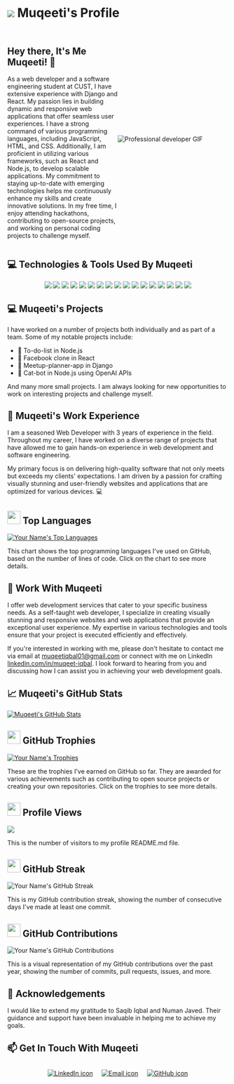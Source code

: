 # <p align="left"> <img src="https://img.icons8.com/ios/100/000000/developer.png"/> Muqeeti's Profile</p>

<div style="display: flex; justify-content: center; align-items: center;">
  <div style="flex: 1;">
    <h2>Hey there, It's Me Muqeeti! 👋</h2>
    <p>As a web developer and a software engineering student at CUST, I have extensive experience with Django and React. My passion lies in building dynamic and responsive web applications that offer seamless user experiences. I have a strong command of various programming languages, including JavaScript, HTML, and CSS. Additionally, I am proficient in utilizing various frameworks, such as React and Node.js, to develop scalable applications. My commitment to staying up-to-date with emerging technologies helps me continuously enhance my skills and create innovative solutions. In my free time, I enjoy attending hackathons, contributing to open-source projects, and working on personal coding projects to challenge myself.</p>
    
  </div>
  <div style="flex: 1;">
    <img alt="Professional developer GIF" src="https://media.giphy.com/media/ZVik7pBtu9dNS/giphy.gif" data-target="animated-image.originalImage">
  </div>
</div>




## 💻 Technologies & Tools Used By Muqeeti
<p align="center">
  <img src="https://img.shields.io/badge/-HTML5-E34F26?style=flat-square&logo=html5&logoColor=white"/> 
  <img src="https://img.shields.io/badge/-CSS3-1572B6?style=flat-square&logo=css3"/> 
  <img src="https://img.shields.io/badge/-Sass-CC6699?style=flat-square&logo=sass&logoColor=white"/> 
  <img src="https://img.shields.io/badge/-JavaScript-black?style=flat-square&logo=javascript"/> 
  <img src="https://img.shields.io/badge/-Django-092E20?style=flat-square&logo=django&logoColor=white"/> 
  <img src="https://img.shields.io/badge/-PHP-777BB4?style=flat-square&logo=php&logoColor=white"/> 
  <img src="https://img.shields.io/badge/-SQL-4479A1?style=flat-square&logo=sql&logoColor=white"/> 
  <img src="https://img.shields.io/badge/-React-black?style=flat-square&logo=react"/> 
  <img src="https://img.shields.io/badge/-Node.js-green?style=flat-square&logo=Node.js"/> 
  <img src="https://img.shields.io/badge/-MongoDB-green?style=flat-square&logo=mongodb"/> 
  <img src="https://img.shields.io/badge/-MySQL-4479A1?style=flat-square&logo=mysql&logoColor=white"/> 
  <img src="https://img.shields.io/badge/-Oracle-F80000?style=flat-square&logo=oracle&logoColor=white"/> 
  <img src="https://img.shields.io/badge/-Git-black?style=flat-square&logo=git"/>
  <img src="https://img.shields.io/badge/-pgAdmin-336791?style=flat-square&logo=pgAdmin&logoColor=white"/>
  <img src="https://img.shields.io/badge/-XAMPP-F37623?style=flat-square&logo=xampp&logoColor=white"/>
  <img src="https://img.shields.io/badge/-phpMyAdmin-4479A1?style=flat-square&logo=php&logoColor=white"/
  <img src="https://img.shields.io/badge/-VS_Code-007ACC?style=flat-square&logo=visual-studio-code"/> 
  <img src="https://img.shields.io/badge/-Bootstrap-563D7C?style=flat-square&logo=bootstrap"/>
</p>

## 💻 Muqeeti's Projects

I have worked on a number of projects both individually and as part of a team. Some of my notable projects include:
- 📝 To-do-list in Node.js
- 📱 Facebook clone in React
- 📅 Meetup-planner-app in Django
- 🤖 Cat-bot in Node.js using OpenAI APIs

And many more small projects. I am always looking for new opportunities to work on interesting projects and challenge myself.

## 💼 Muqeeti's Work Experience

I am a seasoned Web Developer with 3 years of experience in the field. Throughout my career, I have worked on a diverse range of projects that have allowed me to gain hands-on experience in web development and software engineering.

My primary focus is on delivering high-quality software that not only meets but exceeds my clients' expectations. I am driven by a passion for crafting visually stunning and user-friendly websites and applications that are optimized for various devices. 💻

## <img src="https://github.githubassets.com/images/icons/emoji/unicode/1f4d6.png" width="30"> Top Languages

[![Your Name's Top Languages](https://github-readme-stats.vercel.app/api/top-langs/?username=muqeetiqbal2&layout=compact&theme=radical)](https://github.com/muqeetiqbal2)

This chart shows the top programming languages I've used on GitHub, based on the number of lines of code. Click on the chart to see more details.

## 💼 Work With Muqeeti

I offer web development services that cater to your specific business needs. As a self-taught web developer, I specialize in creating visually stunning and responsive websites and web applications that provide an exceptional user experience. My expertise in various technologies and tools ensure that your project is executed efficiently and effectively.

If you're interested in working with me, please don't hesitate to contact me via email at muqeetiqbal01@gmail.com or connect with me on LinkedIn [linkedin.com/in/muqeet-iqbal](https://www.linkedin.com/in/muqeet-iqbal-aa62b724a). I look forward to hearing from you and discussing how I can assist you in achieving your web development goals.

## 📈 Muqeeti's GitHub Stats

[![Muqeeti's GitHub Stats](https://github-readme-stats.vercel.app/api?username=muqeetiqbal2&show_icons=true&hide_border=true&count_private=true&theme=tokyonight)](https://github.com/muqeetiqbal2)

## <img src="https://github.githubassets.com/images/icons/emoji/unicode/1f3c6.png" width="30"> GitHub Trophies

[![Your Name's Trophies](https://github-profile-trophy.vercel.app/?username=muqeetiqbal2&theme=radical)](https://github.com/muqeetiqbal2)

These are the trophies I've earned on GitHub so far. They are awarded for various achievements such as contributing to open source projects or creating your own repositories. Click on the trophies to see more details.

## <img src="https://github.githubassets.com/images/icons/emoji/unicode/1f441.png" width="30"> Profile Views

![](https://komarev.com/ghpvc/?username=yourusername&color=green)

This is the number of visitors to my profile README.md file.


## <img src="https://github.githubassets.com/images/icons/emoji/unicode/1f426.png" width="30"> GitHub Streak
![Your Name's GitHub Streak](https://github-readme-streak-stats.herokuapp.com/?user=muqeetiqbal2&theme=radical)

This is my GitHub contribution streak, showing the number of consecutive days I've made at least one commit.


## <img src="https://github.githubassets.com/images/icons/emoji/unicode/1f4e2.png" width="30"> GitHub Contributions
![Your Name's GitHub Contributions](https://github-contribution-stats.vercel.app/api/?username=muqeetiqbal2&theme=radical)

This is a visual representation of my GitHub contributions over the past year, showing the number of commits, pull requests, issues, and more.



## 🙏 Acknowledgements

I would like to extend my gratitude to Saqib Iqbal and Numan Javed. Their guidance and support have been invaluable in helping me to achieve my goals.


## 📫 Get In Touch With Muqeeti

<div style="display: flex; justify-content: center;">
  <a href="https://www.linkedin.com/in/muqeet-iqbal-aa62b724a/" style="margin: 10px;">
    <img src="https://img.icons8.com/ios-filled/50/0077b5/linkedin.png" alt="LinkedIn icon">
  </a>
  <a href="mailto:muqeetiqbal01@gmail.com" style="margin: 10px;">
    <img src="https://img.icons8.com/ios-filled/50/0077b5/email.png" alt="Email icon">
  </a>
  <a href="https://github.com/muqeetiqbal2" style="margin: 10px;">
    <img src="https://img.icons8.com/ios-filled/50/0077b5/github.png" alt="GitHub icon">
  </a>
</div>
